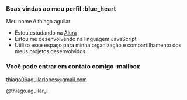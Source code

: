 ### Boas vindas ao meu perfil :blue_heart

Meu nome é thiago aguilar
- Estou estudando na [Alura](https://www.alura.com.br)
- Estou me desenvolvendo na linguagem JavaScript
- Utilizo esse espaço para minha organização e compartilhamento dos meus projetos desenvolvidos

### Você pode entrar em contato comigo :mailbox

thiago09aguilarlopes@gmail.com

@thiago.aguilar_l

